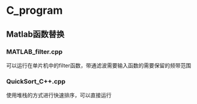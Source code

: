 # C_program

## Matlab函数替换

### MATLAB_filter.cpp
可以运行在单片机中的filter函数，带通滤波需要输入函数的需要保留的频带范围

### QuickSort_C++.cpp
使用堆栈的方式进行快速排序，可以直接运行
